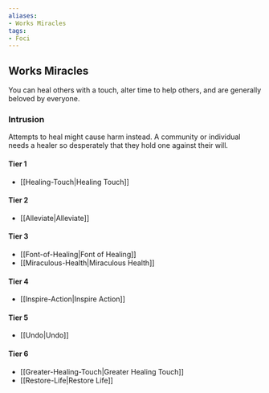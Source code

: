 ```yaml
---
aliases:
- Works Miracles
tags:
- Foci
---
```


  
## Works Miracles  
You can heal others with a touch, alter time to help others, and are generally beloved by everyone.  
 ### Intrusion  
Attempts to heal might cause harm instead. A community or individual needs a healer so desperately that they hold one against their will.   
#### Tier 1    
* [[Healing-Touch|Healing Touch]]  
#### Tier 2    
* [[Alleviate|Alleviate]]  
#### Tier 3    
  - [[Font-of-Healing|Font of Healing]]  
  - [[Miraculous-Health|Miraculous Health]]  
#### Tier 4    
* [[Inspire-Action|Inspire Action]]  
#### Tier 5    
* [[Undo|Undo]]  
#### Tier 6    
  - [[Greater-Healing-Touch|Greater Healing Touch]]  
  - [[Restore-Life|Restore Life]]